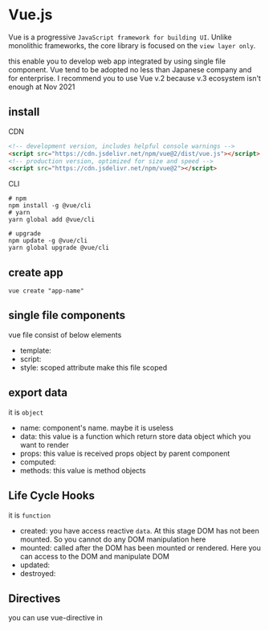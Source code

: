 
# Vue.js

Vue is a progressive `JavaScript framework for building UI`. Unlike monolithic frameworks, the core library is focused on the `view layer only`.

this enable you to develop web app integrated by using single file component. Vue tend to be adopted no less than Japanese company and for enterprise.
I recommend you to use Vue v.2 because v.3 ecosystem isn't enough at Nov 2021

## install

CDN
```html
<!-- development version, includes helpful console warnings -->
<script src="https://cdn.jsdelivr.net/npm/vue@2/dist/vue.js"></script>
<!-- production version, optimized for size and speed -->
<script src="https://cdn.jsdelivr.net/npm/vue@2"></script>
```

CLI
```shell
# npm
npm install -g @vue/cli
# yarn
yarn global add @vue/cli

# upgrade
npm update -g @vue/cli
yarn global upgrade @vue/cli
```

## create app

```shell
vue create "app-name"
```

## single file components

vue file consist of below elements

- template: 
- script: 
- style: scoped attribute make this file scoped

## export data

it is `object`

- name: component's name. maybe it is useless
- data: this value is a function which return store data object which you want to render
- props: this value is received props object by parent component
- computed: 
- methods: this value is method objects


## Life Cycle Hooks

it is `function`

- created: you have access reactive `data`. At this stage DOM has not been mounted. So you cannot do any DOM manipulation here
- mounted: called after the DOM has been mounted or rendered. Here you can access to the DOM and manipulate DOM
- updated: 
- destroyed: 

## Directives

you can use vue-directive in <template />. you should surround them with "". for example, <li v-for="todo in todos" v-bind:key="id" />

- v-if: <v-if="" />, <v-else-if="" />, <v-else />
- v-for: array loop. this require `"v-bind:key=id"`
- v-bind: this brings a JS value. <v-bind:value="">. shorthand syntax is `:value`
- v-on: event handler. <v-on:event="someMethod">. shorthand syntax is `@event`
- v-model: this enables two-way bind. <v-model="variable"> {{ variable }}. v-model = v-bind + v-on

below is same way

```html
<input v-model="something">

<input
    v-bind:value="something"
    v-on:input="something = $event.target.value"
>
```

## use TypeScript

install packages
```shell
# yarn
yarn add @nuxt/typescript-build
# npm
npm install @nuxt/typescript-build
```

configuration
```js:nuxt.config.js
export default {
  buildModules: ['@nuxt/typescript-build']
}
```

```json:tsconfig.json
{
  "compilerOptions": {
    "target": "es2018",
    "module": "esnext",
    "moduleResolution": "node",
    "lib": [
      "esnext",
      "esnext.asynciterable",
      "dom"
    ],
    "esModuleInterop": true,
    "allowJs": true,
    "sourceMap": true,
    "strict": true,
    "noEmit": true,
    "baseUrl": ".",
    "paths": {
      "~/*": [
        "./*"
      ],
      "@/*": [
        "./*"
      ]
    },
    "types": [
      "@types/node",
      "@nuxt/types"
    ]
  },
  "exclude": [
    "node_modules"
  ]
}
```

```ts:vue-shim.d.ts
declare module "*.vue" {
  import Vue from 'vue'
  export default Vue
}
```

write to .vue in ts
```vue:*.vue
<script lang="ts">
import Vue from 'vue'
export default Vue.extend({
  data() {
    return {
    }
  },
})
```

## use Sass

install packages
```shell
# yarn
yarn add sass sass-loader@10
# npm
npm install sass sass-loader
```

be careful to `scss` not sass
```vue:*.vue
<style lang="scss" scoped>
</style>
```


# Vue Router

Vue Router is the official router for Vue.js

- Nested route/view mapping
- Modular, component-based router configuration
- Route params, query, wildcards
- View transition effects powered by Vue.js transition system
- Fine-grained navigation control
- Links with automatic active CSS classes
- HTML5 history mode or hash mode, with auto-fallback in IE9
- Customizable Scroll Behavior

## install

```shell
# npm
npm install vue-router
# vue cli
vue add router
```

## create router.js

```js:router.js
import VueRouter from 'vue-router';
import Page from 'pages/*';

const router = VueRouter({
    mode: "history",
    routes: [
        { path: "/path", components: Page },
    ]
});
export { router };
```

## import and activate

```js:main.js
import Vue from 'vue';
import VueRouter from 'vue-router';

Vue.use(VueRouter);
new Vue({
  render: h => h(App),
  router,
}).$mount('#app')
```

```js:App.vue
<template>
    <router-view>
    // render route contains
    </router-view>
</template>
```

## link

```html
<router-link to="/path">to path</router-link>
```


# Vuex


# Vuetify

Vuetify is Material Design Framework for Vue. it has various `Material colors` and `Material design icons` produced by Google

## install

Webpack
```shell
yarn add vuetify
yarn add sass@~1.32 sass-loader deepmerge -D
# OR
npm install vuetify
npm install sass@~1.32 sass-loader deepmerge -D
```

```js:src/plugins/vuetify.js
import Vue from 'vue'
import Vuetify from 'vuetify'
import 'vuetify/dist/vuetify.min.css'

Vue.use(Vuetify)

const opts = {}

export default new Vuetify(opts)
```

```js:src/main.js
import Vue from 'vue'
import vuetify from '@/plugins/vuetify' // path to vuetify export

new Vue({
  vuetify,
}).$mount('#app')
```

for Nuxt. Vuetify is chosen as Nuxt options when you create app
```shell
yarn add @nuxtjs/vuetify -D
# OR
npm install @nuxtjs/vuetify -D
```

```js:nuxt.config.js
{
  buildModules: [
    // Simple usage
    '@nuxtjs/vuetify',

    // With options
    ['@nuxtjs/vuetify', { /* module options */ }]
  ]
}
```

## API

- v-app: it is mount point and required for all apps
  - v-app-bar: it is always placed at the top of an app
  - v-navigation-drawer: it can be placed on the left or right side of an app. you choose it placed next to v-app-bar or below
  - v-footer: it is always placed at the bottom of an app
- v-container: it provides the ability to center and horizontally. it is contents unit for app
  - v-row: it is a wrapper component for v-col. it utilizes flex properties to control the layout and flow of its inner columns
    - v-col: it is flex col component


# Nuxt.js

This is Vue Framework

- Nuxt.js = Vue.js(v2) + vue-router + Vuex + SSR(node)
- you need to append module and plugin to `nuxt.config.js` every installation

## Get started

create app
```shell
# yarn
yarn create nuxt-app "PROJECT_NAME"
# npm
npm init nuxt-app "PROJECT_NAME"
```

run dev-env
```shele
# yarn
yarn dev
# npm
npm run dev
```

## tags

- NuxtLink: like <a />
    - to: href attribute
- main: like <div />. use as child element of <template />
- Nuxt: render components in pages/ by layouts/default.vue

## directory structure

- pages/: routes automatically
- components/: be run files automatically
- assets/: css, img, font which has been compiled
- static/: like public/. this files are never compiled and located as raw
- layouts/: default.vue = App.vue + <header /> + <nav /> + <footer />
- store/: activate Vuex in index.js
- nuxt.config.js: config file in nuxt app. you can config plugin, <head />


## property


## glossary

- context: access object to Nuxt contents developed for API
- helper: access to variable in server side via $nuxt
- SSR: server side rendering by using node in Nuxt SSR mode
- SPA: this doesn't require node. browser render <NuxtLink /> only once, after static hosting server render files
- lifecycle: load plugin -> serverInit(Vuex, context) -> middleware -> created() -> fetch() -> mounted()

## config

you can overwrite `nuxt.config.js`

- nuxt.config.js
  - ssr: true or false
  - head: HTML header
  - css
  - plugins
  - components: true
  - buildModules
  - modules
  - vuetify
  - build
  - server
  - axios
  - proxy

```js:nuxt.config.js
export default {
  server: {
    host: '0', // default: localhost
    port: 8080, // default: 3000
  }
}
```
    
### .env

1. install @nuxtjs/dotenv package
2. add @nuxtjs/dotenv to buildModules in nuxt.config.js
3. you can refer to process.env.VAR

